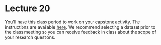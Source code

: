 # Lecture 20

You'll have this class period to work on your capstone activity. The instructions are available [here](https://github.com/fredhutch/tfcb_2019/tree/master/homeworks/homework08). We recommend selecting a dataset prior to the class meeting so you can receive feedback in class about the scope of your research questions.
